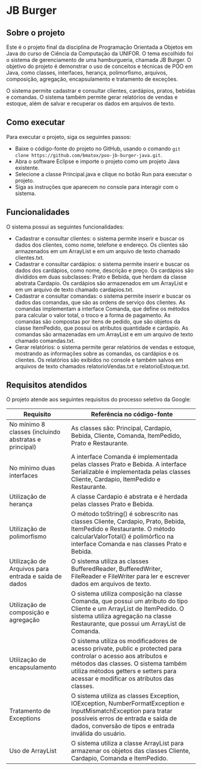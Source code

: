 # JB Burger

## Sobre o projeto

Este é o projeto final da disciplina de Programação Orientada a Objetos em Java do curso de Ciência da Computação da UNIFOR. O tema escolhido foi o sistema de gerenciamento de uma hamburgueria, chamada JB Burger. O objetivo do projeto é demonstrar o uso de conceitos e técnicas de POO em Java, como classes, interfaces, herança, polimorfismo, arquivos, composição, agregação, encapsulamento e tratamento de exceções.

O sistema permite cadastrar e consultar clientes, cardápios, pratos, bebidas e comandas. O sistema também permite gerar relatórios de vendas e estoque, além de salvar e recuperar os dados em arquivos de texto.

## Como executar

Para executar o projeto, siga os seguintes passos:

- Baixe o código-fonte do projeto no GitHub, usando o comando `git clone https://github.com/bmatox/poo-jb-burger-java.git`.
- Abra o software Eclipse e importe o projeto como um projeto Java existente.
- Selecione a classe Principal.java e clique no botão Run para executar o projeto.
- Siga as instruções que aparecem no console para interagir com o sistema.

## Funcionalidades

O sistema possui as seguintes funcionalidades:

- Cadastrar e consultar clientes: o sistema permite inserir e buscar os dados dos clientes, como nome, telefone e endereço. Os clientes são armazenados em um ArrayList e em um arquivo de texto chamado clientes.txt.
- Cadastrar e consultar cardápios: o sistema permite inserir e buscar os dados dos cardápios, como nome, descrição e preço. Os cardápios são divididos em duas subclasses: Prato e Bebida, que herdam da classe abstrata Cardapio. Os cardápios são armazenados em um ArrayList e em um arquivo de texto chamado cardapios.txt.
- Cadastrar e consultar comandas: o sistema permite inserir e buscar os dados das comandas, que são as ordens de serviço dos clientes. As comandas implementam a interface Comanda, que define os métodos para calcular o valor total, o troco e a forma de pagamento. As comandas são compostas por itens de pedido, que são objetos da classe ItemPedido, que possui os atributos quantidade e cardapio. As comandas são armazenadas em um ArrayList e em um arquivo de texto chamado comandas.txt.
- Gerar relatórios: o sistema permite gerar relatórios de vendas e estoque, mostrando as informações sobre as comandas, os cardápios e os clientes. Os relatórios são exibidos no console e também salvos em arquivos de texto chamados relatorioVendas.txt e relatorioEstoque.txt.

## Requisitos atendidos

O projeto atende aos seguintes requisitos do processo seletivo da Google:

| Requisito | Referência no código-fonte |
| --------- | -------------------------- |
| No mínimo 8 classes (incluindo abstratas e principal) | As classes são: Principal, Cardapio, Bebida, Cliente, Comanda, ItemPedido, Prato e Restaurante. |
| No mínimo duas interfaces | A interface Comanda é implementada pelas classes Prato e Bebida. A interface Serializable é implementada pelas classes Cliente, Cardapio, ItemPedido e Restaurante. |
| Utilização de herança | A classe Cardapio é abstrata e é herdada pelas classes Prato e Bebida. |
| Utilização de polimorfismo | O método toString() é sobrescrito nas classes Cliente, Cardapio, Prato, Bebida, ItemPedido e Restaurante. O método calcularValorTotal() é polimórfico na interface Comanda e nas classes Prato e Bebida. |
| Utilização de Arquivos para entrada e saída de dados | O sistema utiliza as classes BufferedReader, BufferedWriter, FileReader e FileWriter para ler e escrever dados em arquivos de texto. |
| Utilização de composição e agregação | O sistema utiliza composição na classe Comanda, que possui um atributo do tipo Cliente e um ArrayList de ItemPedido. O sistema utiliza agregação na classe Restaurante, que possui um ArrayList de Comanda. |
| Utilização de encapsulamento | O sistema utiliza os modificadores de acesso private, public e protected para controlar o acesso aos atributos e métodos das classes. O sistema também utiliza métodos getters e setters para acessar e modificar os atributos das classes. |
| Tratamento de Exceptions | O sistema utiliza as classes Exception, IOException, NumberFormatException e InputMismatchException para tratar possíveis erros de entrada e saída de dados, conversão de tipos e entrada inválida do usuário. |
| Uso de ArrayList | O sistema utiliza a classe ArrayList para armazenar os objetos das classes Cliente, Cardapio, Comanda e ItemPedido. |
